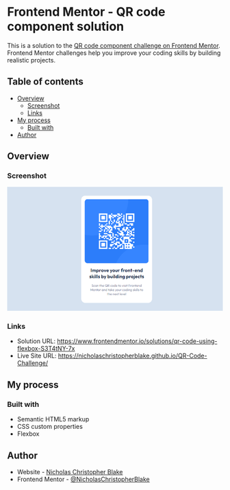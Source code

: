 # Frontend Mentor - QR code component solution

This is a solution to the [QR code component challenge on Frontend Mentor](https://www.frontendmentor.io/challenges/qr-code-component-iux_sIO_H). Frontend Mentor challenges help you improve your coding skills by building realistic projects. 

## Table of contents

- [Overview](#overview)
  - [Screenshot](#screenshot)
  - [Links](#links)
- [My process](#my-process)
  - [Built with](#built-with)
- [Author](#author)

## Overview

### Screenshot

![](./screenshot.PNG)

### Links

- Solution URL: https://www.frontendmentor.io/solutions/qr-code-using-flexbox-S3T4tNY-7x
- Live Site URL: https://nicholaschristopherblake.github.io/QR-Code-Challenge/

## My process

### Built with

- Semantic HTML5 markup
- CSS custom properties
- Flexbox

## Author

- Website - [Nicholas Christopher Blake](https://github.com/NicholasChristopherBlake)
- Frontend Mentor - [@NicholasChristopherBlake](https://www.frontendmentor.io/profile/NicholasChristopherBlake)